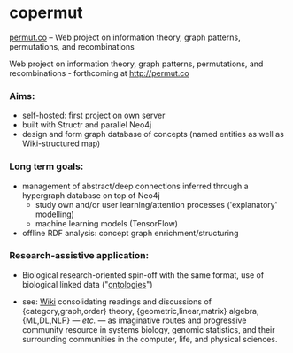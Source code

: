# copermut

[permut.co](http://permut.co) – Web project on information theory, graph patterns, permutations, and recombinations

Web project on information theory, graph patterns, permutations, and recombinations - forthcoming at http://permut.co

### Aims:
- self-hosted: first project on own server
- built with Structr and parallel Neo4j
- design and form graph database of concepts (named entities as well as Wiki-structured map)

### Long term goals:
- management of abstract/deep connections inferred through a hypergraph database on top of Neo4j
  - study own and/or user learning/attention processes ('explanatory' modelling)
  - machine learning models (TensorFlow)
- offline RDF analysis: concept graph enrichment/structuring

### Research-assistive application:
- Biological research-oriented spin-off with the same format, use of biological linked data ("[ontologies](http://obofoundry.org)")

- see: [Wiki](https://github.com/lmmx/copermut/wiki) consolidating readings and discussions of {category,graph,order} theory, {geometric,linear,matrix} algebra, {ML,DL,NLP} — _etc._ — as imaginative routes and progressive community resource in systems biology, genomic statistics, and their surrounding communities in the computer, life, and physical sciences.
